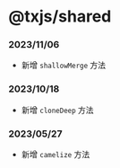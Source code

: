 # @txjs/shared

### 2023/11/06

- 新增 `shallowMerge` 方法

### 2023/10/18

- 新增 `cloneDeep` 方法

### 2023/05/27 

- 新增 `camelize` 方法